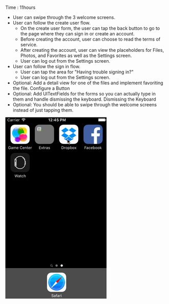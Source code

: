 

Time : 11hours
- User can swipe through the 3 welcome screens.
- User can follow the create user flow.
  - On the create user form, the user can tap the back button to go to the page where they can sign in or create an account.
  - Before creating the account, user can choose to read the terms of service.
  - After creating the account, user can view the placeholders for Files, Photos, and Favorites as well as the Settings screen.
  - User can log out from the Settings screen.
- User can follow the sign in flow.
  - User can tap the area for "Having trouble signing in?"
  - User can log out from the Settings screen.
- Optional: Add a detail view for one of the files and implement favoriting the file. Configure a Button
- Optional: Add UITextFields for the forms so you can actually type in them and handle dismissing the keyboard. Dismissing the Keyboard
- Optional: You should be able to swipe through the welcome screens instead of just tapping them.

![alt text](https://raw.githubusercontent.com/kevgrenn/Dropbox-Project/master/Dropbox_Walkthrough.gif "Walkthrough")
